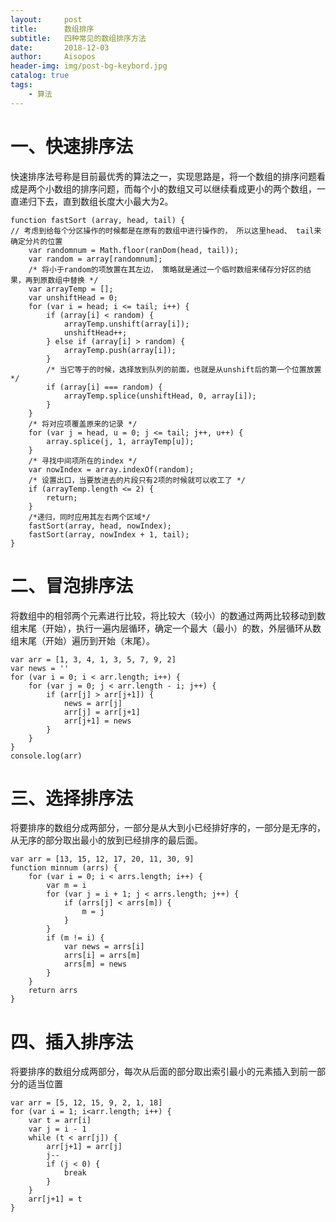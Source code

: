 ```yaml
---
layout:     post
title:      数组排序
subtitle:   四种常见的数组排序方法
date:       2018-12-03
author:     Aisopos
header-img: img/post-bg-keybord.jpg
catalog: true
tags:
    - 算法
---
```


# 一、快速排序法

快速排序法号称是目前最优秀的算法之一，实现思路是，将一个数组的排序问题看成是两个小数组的排序问题，而每个小的数组又可以继续看成更小的两个数组，一直递归下去，直到数组长度大小最大为2。

    function fastSort (array, head, tail) {
    // 考虑到给每个分区操作的时候都是在原有的数组中进行操作的， 所以这里head、 tail来确定分片的位置
        var randomnum = Math.floor(ranDom(head, tail));
        var random = array[randomnum];
        /* 将小于random的项放置在其左边， 策略就是通过一个临时数组来储存分好区的结果，再到原数组中替换 */
        var arrayTemp = [];
        var unshiftHead = 0;
        for (var i = head; i <= tail; i++) {
            if (array[i] < random) {
                arrayTemp.unshift(array[i]);
                unshiftHead++;
            } else if (array[i] > random) {
                arrayTemp.push(array[i]);
            }
            /* 当它等于的时候，选择放到队列的前面，也就是从unshift后的第一个位置放置 */
            if (array[i] === random) {
                arrayTemp.splice(unshiftHead, 0, array[i]);
            }
        }
        /* 将对应项覆盖原来的记录 */
        for (var j = head, u = 0; j <= tail; j++, u++) {
            array.splice(j, 1, arrayTemp[u]);
        }
        /* 寻找中间项所在的index */
        var nowIndex = array.indexOf(random);
        /* 设置出口，当要放进去的片段只有2项的时候就可以收工了 */
        if (arrayTemp.length <= 2) {
            return;
        }
        /*递归，同时应用其左右两个区域*/
        fastSort(array, head, nowIndex);
        fastSort(array, nowIndex + 1, tail);
    }

# 二、冒泡排序法

将数组中的相邻两个元素进行比较，将比较大（较小）的数通过两两比较移动到数组末尾（开始），执行一遍内层循环，确定一个最大（最小）的数，外层循环从数组末尾（开始）遍历到开始（末尾）。

    var arr = [1, 3, 4, 1, 3, 5, 7, 9, 2]
    var news = ''
    for (var i = 0; i < arr.length; i++) {
        for (var j = 0; j < arr.length - i; j++) {
            if (arr[j] > arr[j+1]) {
                news = arr[j]
                arr[j] = arr[j+1]
                arr[j+1] = news
            }
        }
    }
    console.log(arr)

# 三、选择排序法

将要排序的数组分成两部分，一部分是从大到小已经排好序的，一部分是无序的，从无序的部分取出最小的放到已经排序的最后面。

    var arr = [13, 15, 12, 17, 20, 11, 30, 9]
    function minnum (arrs) {
        for (var i = 0; i < arrs.length; i++) {
            var m = i
            for (var j = i + 1; j < arrs.length; j++) {
                if (arrs[j] < arrs[m]) {
                    m = j
                }
            }
            if (m != i) {
                var news = arrs[i]
                arrs[i] = arrs[m]
                arrs[m] = news
            }
        }
        return arrs
    }

# 四、插入排序法

将要排序的数组分成两部分，每次从后面的部分取出索引最小的元素插入到前一部分的适当位置

    var arr = [5, 12, 15, 9, 2, 1, 18]
    for (var i = 1; i<arr.length; i++) {
        var t = arr[i]
        var j = i - 1
        while (t < arr[j]) {
            arr[j+1] = arr[j]
            j--
            if (j < 0) {
                break
            }
        }
        arr[j+1] = t
    }